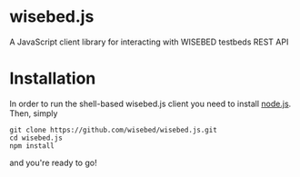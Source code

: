 wisebed.js
==========

A JavaScript client library for interacting with WISEBED testbeds REST API

# Installation

In order to run the shell-based wisebed.js client you need to install [node.js](http://nodejs.org/). Then, simply

```
git clone https://github.com/wisebed/wisebed.js.git
cd wisebed.js
npm install
```

and you're ready to go!
